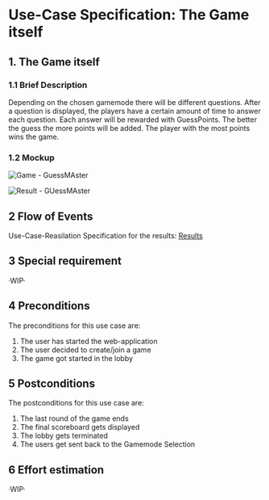 # Use-Case Specification: The Game itself

## 1. The Game itself
### 1.1 Brief Description

Depending on the chosen gamemode there will be different questions. After a question is displayed, the players have a certain amount of time to answer each question. Each answer will be rewarded with GuessPoints. The better the guess the more points will be added. 
The player with the most points wins the game.

### 1.2 Mockup

![Game - GuessMAster](https://user-images.githubusercontent.com/62339676/197514378-c540e0fe-5ea0-4e44-860c-07fdc3ed95ac.png)

![Result - GUessMAster](https://user-images.githubusercontent.com/62339676/197514991-3a84846f-af7b-4a2b-a50b-cffdf31f59e8.png)

## 2 Flow of Events

Use-Case-Reasilation Specification for the results: [Results](https://github.com/Tiaaam/GuessMaster/blob/master/docs/UCRS_Results.md)

## 3 Special requirement

·WIP·

## 4 Preconditions

The preconditions for this use case are:

  1. The user has started the web-application
  2. The user decided to create/join a game
  3. The game got started in the lobby

## 5 Postconditions  

The postconditions for this use case are:

  1. The last round of the game ends
  2. The final scoreboard gets displayed
  3. The lobby gets terminated
  4. The users get sent back to the Gamemode Selection

## 6 Effort estimation 

·WIP·
